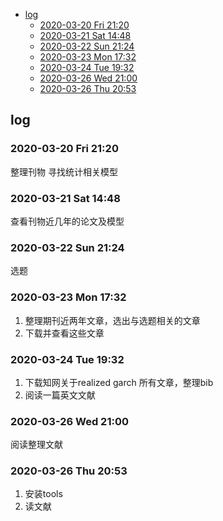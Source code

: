 
- [log](#log)
  - [2020-03-20 Fri 21:20](#2020-03-20-fri-2120)
  - [2020-03-21 Sat 14:48](#2020-03-21-sat-1448)
  - [2020-03-22 Sun 21:24](#2020-03-22-sun-2124)
  - [2020-03-23 Mon 17:32](#2020-03-23-mon-1732)
  - [2020-03-24 Tue 19:32](#2020-03-24-tue-1932)
  - [2020-03-26 Wed 21:00](#2020-03-26-wed-2100)
  - [2020-03-26 Thu 20:53](#2020-03-26-thu-2053)

## log
### 2020-03-20 Fri 21:20
整理刊物
寻找统计相关模型

### 2020-03-21 Sat 14:48
查看刊物近几年的论文及模型

### 2020-03-22 Sun 21:24
选题

### 2020-03-23 Mon 17:32
1. 整理期刊近两年文章，选出与选题相关的文章
2. 下载并查看这些文章

### 2020-03-24 Tue 19:32
1. 下载知网关于realized garch 所有文章，整理bib
2. 阅读一篇英文文献

### 2020-03-26 Wed 21:00
阅读整理文献

### 2020-03-26 Thu 20:53
1. 安装tools
2. 读文献